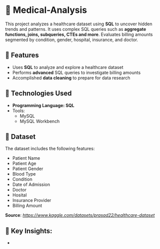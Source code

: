 # 🏥 Medical-Analysis

This project analyzes a healthcare dataset using **SQL** to uncover hidden trends and patterns. It uses complex SQL queries such as **aggregate functions, joins, subqueries, CTEs and more**. Evaluates billing amounts segmented by condition, gender, hospital, insurance, and doctor. 

## 📌 Features 
- Uses **SQL** to analyze and explore a healthcare dataset
- Performs **advanced** SQL queries to investigate billing amounts 
- Accomplished **data cleaning** to prepare for data research

## 📡 Technologies Used
- **Programming Language: SQL**
- Tools:
  - MySQL
  - MySQL Workbench


## 📂 Dataset
The dataset includes the following features:
 - Patient Name
 - Patient Age
 - Patient Gender
 - Blood Type
 - Condition
 - Date of Admission
 - Doctor
 - Hosital
 - Insurance Provider 
 - Billing Amount
 
 **Source**: *https://www.kaggle.com/datasets/prasad22/healthcare-dataset*
 
 ## 🔑 Key Insights: 
 - 

 
